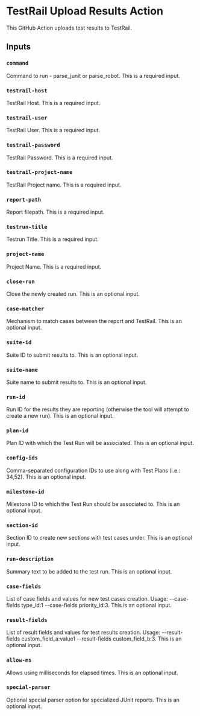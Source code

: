 # TestRail Upload Results Action

This GitHub Action uploads test results to TestRail.

## Inputs

### `command`
Command to run - parse_junit or parse_robot. This is a required input.

### `testrail-host`
TestRail Host. This is a required input.

### `testrail-user`
TestRail User. This is a required input.

### `testrail-password`
TestRail Password. This is a required input.

### `testrail-project-name`
TestRail Project name. This is a required input.

### `report-path`
Report filepath. This is a required input.

### `testrun-title`
Testrun Title. This is a required input.

### `project-name`
Project Name. This is a required input.

### `close-run`
Close the newly created run. This is an optional input.

### `case-matcher`
Mechanism to match cases between the report and TestRail. This is an optional input.

### `suite-id`
Suite ID to submit results to. This is an optional input.

### `suite-name`
Suite name to submit results to. This is an optional input.

### `run-id`
Run ID for the results they are reporting (otherwise the tool will attempt to create a new run). This is an optional input.

### `plan-id`
Plan ID with which the Test Run will be associated. This is an optional input.

### `config-ids`
Comma-separated configuration IDs to use along with Test Plans (i.e.: 34,52). This is an optional input.

### `milestone-id`
Milestone ID to which the Test Run should be associated to. This is an optional input.

### `section-id`
Section ID to create new sections with test cases under. This is an optional input.

### `run-description`
Summary text to be added to the test run. This is an optional input.

### `case-fields`
List of case fields and values for new test cases creation. Usage: --case-fields type_id:1 --case-fields priority_id:3. This is an optional input.

### `result-fields`
List of result fields and values for test results creation. Usage: --result-fields custom_field_a:value1 --result-fields custom_field_b:3. This is an optional input.

### `allow-ms`
Allows using milliseconds for elapsed times. This is an optional input.

### `special-parser`
Optional special parser option for specialized JUnit reports. This is an optional input.
